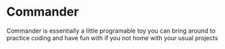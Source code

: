 # Commander
Commander is essentially a little programable toy you can bring around to practice coding and have fun with if you not home with your usual projects
